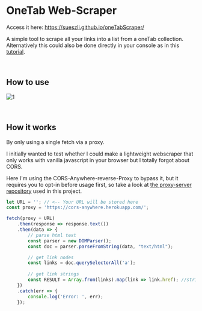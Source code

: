 # OneTab Web-Scraper
Access it here: https://sueszli.github.io/oneTabScraper/

A simple tool to scrape all your links into a list from a oneTab collection.\
Alternatively this could also be done directly in your console as in this [tutorial](https://www.youtube.com/watch?v=rlv7ueX4Yjc).

&nbsp;

## How to use
![1](https://user-images.githubusercontent.com/61852663/147303293-2a3c8321-9a0f-4f7f-95dd-eebb3c3f6f9f.gif)

&nbsp;
&nbsp;

## How it works
By only using a single fetch via a proxy.

I initially wanted to test whether I could make a lightweight webscraper that only works with vanilla javascript in your browser but I totally forgot about CORS.

Here I'm using the CORS-Anywhere-reverse-Proxy to bypass it, but it requires you to opt-in before usage first, so take a look at [the proxy-server repository](https://github.com/Rob--W/cors-anywhere) used in this project.


```js
let URL = ''; // <-- Your URL will be stored here
const proxy = 'https://cors-anywhere.herokuapp.com/';

fetch(proxy + URL)
    .then(response => response.text())
    .then(data => {                
        // parse html text
        const parser = new DOMParser();
        const doc = parser.parseFromString(data, "text/html");

        // get link nodes
        const links = doc.querySelectorAll('a');
        
        // get link strings
        const RESULT = Array.from(links).map(link => link.href); //string array containing all anchors
    })
    .catch(err => {
        console.log('Error: ', err);
    });
```
